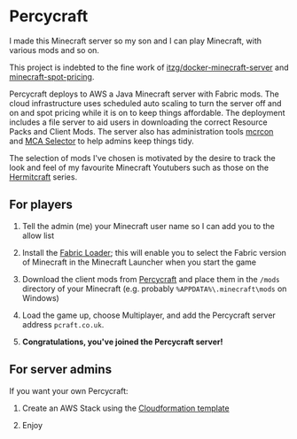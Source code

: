 Percycraft
==========

I made this Minecraft server so my son and I can play Minecraft, with various mods and so on. 

This project is indebted to the fine work of [itzg/docker-minecraft-server](https://github.com/itzg/docker-minecraft-server) and [minecraft-spot-pricing](https://github.com/vatertime/minecraft-spot-pricing).

Percycraft deploys to AWS a Java Minecraft server with Fabric mods. The cloud infrastructure uses scheduled auto scaling to turn the server off and on and spot pricing while it is on to keep things affordable. The deployment includes a file server to aid users in downloading the correct Resource Packs and Client Mods. The server also has administration tools [mcrcon](https://github.com/Tiiffi/mcrcon) and [MCA Selector](https://github.com/Querz/mcaselector) to help admins keep things tidy.

The selection of mods I've chosen is motivated by the desire to track the look and feel of my favourite Minecraft Youtubers such as those on the [Hermitcraft](https://hermitcraft.com/) series.

For players
-----------

1. Tell the admin (me) your Minecraft user name so I can add you to the allow list

2. Install the [Fabric Loader](https://fabricmc.net/use/); this will enable you to select the Fabric version of Minecraft in the Minecraft Launcher when you start the game

3. Download the client mods from [Percycraft](http://pcraft.co.uk:8080/mods) and place them in the `/mods` directory of your Minecraft (e.g. probably `%APPDATA%\.minecraft\mods` on Windows)

4. Load the game up, choose Multiplayer, and add the Percycraft server address `pcraft.co.uk`.
  
5. **Congratulations, you've joined the Percycraft server!**


For server admins
-----------------
If you want your own Percycraft:

1. Create an AWS Stack using the [Cloudformation template](aws/cf.yml)

3. Enjoy

